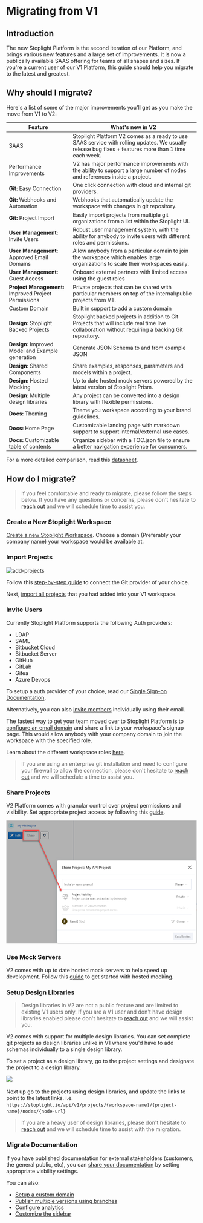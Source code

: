 # Migrating from V1

## Introduction

The new Stoplight Platform is the second iteration of our Platform, and brings various new features and a large set of improvements. It is now a publically available SAAS offering for teams of all shapes and sizes. If you're a current user of our V1 Platform, this guide should help you migrate to the latest and greatest.

## Why should I migrate?

Here's a list of some of the major improvements you'll get as you make the move from V1 to V2:

| Feature                                              | What's new in V2                                                                                                                                     |
| ---------------------------------------------------- | ---------------------------------------------------------------------------------------------------------------------------------------------------- |
| SAAS                                                 | Stoplight Platform V2 comes as a ready to use SAAS service with rolling updates. We usually release bug fixes + features more than 1 time each week. |
| Performance Improvements                             | V2 has major performance improvements with the ability to support a large number of nodes and references inside a project.                           |
| **Git:** Easy Connection                             | One click connection with cloud and internal git providers.                                                                                          |
| **Git:** Webhooks and Automation                     | Webhooks that automatically update the workspace with changes in git repository.                                                                     |
| **Git:** Project Import                              | Easily import projects from multiple git organizations from a list within the Stoplight UI.                                                          |
| **User Management:** Invite Users                    | Robust user management system, with the ability for anybody to invite users with different roles and permissions.                                    |
| **User Management:** Approved Email Domains          | Allow anybody from a particular domain to join the workspace which enables large organizations to scale their workspaces easily.                     |
| **User Management:** Guest Access                    | Onboard external partners with limited access using the guest roles                                                                                  |
| **Project Management:** Improved Project Permissions | Private projects that can be shared with particular members on top of the internal/public projects from V1.                                          |
| Custom Domain                                        | Built in support to add a custom domain                                                                                                              |
| **Design:** Stoplight Backed Projects                | Stoplight backed projects in addition to Git Projects that will include real time live collaboration without requiring a backing Git repository.     |
| **Design:** Improved Model and Example generation    | Generate JSON Schema to and from example JSON                                                                                                        |
| **Design:** Shared Components                        | Share examples, responses, parameters and models within a project.                                                                                   |
| **Design:** Hosted Mocking                           | Up to date hosted mock servers powered by the latest version of Stoplight Prism.                                                                     |
| **Design:** Multiple design libraries                | Any project can be converted into a design library with flexible permissions.                                                                        |
| **Docs:** Theming                                    | Theme you workspace according to your brand guidelines.                                                                                              |
| **Docs:** Home Page                                  | Customizable landing page with markdown support to support internal/external use cases.                                                              |
| **Docs:** Customizable table of contents             | Organize sidebar with a TOC.json file to ensure a better navigation experience for consumers.                                                        |

For a more detailed comparison, read this [datasheet](https://www.notion.so/stoplight/e9a6bf85651e4ab3999e307136814c56?v=adc1c0337f2a4acab1c3d32ba1ebbd1c).

## How do I migrate?

> If you feel comfortable and ready to migrate, please follow the steps below. If you have any questions or concerns, please don't hesitate to [reach out](mailto:support@stoplight.io) and we will schedule time to assist you.

### Create a New Stoplight Workspace

[Create a new Stoplight Workspace](../2.-workspaces/a.creating-a-workspace.md). Choose a domain (Preferably your company name) your workspace would be available at.

### Import Projects

![add-projects](../assets/images/git-connect-compressed.gif)

Follow this [step-by-step guide](../2.-workspaces/configure-git/a.configuring-git.md) to connect the Git provider of your choice.

Next, [import all projects](../2.-workspaces/b.adding-projects.md) that you had added into your V1 workspace.

### Invite Users

Currently Stoplight Platform supports the following Auth providers:

- LDAP
- SAML
- Bitbucket Cloud
- Bitbucket Server
- GitHub
- GitLab
- Gitea
- Azure Devops

To setup a auth provider of your choice, read our [Single Sign-on Documentation](../2.-workspaces/e.configuring-authentication.md).

Alternatively, you can also [invite members](../2.-workspaces/d.inviting-your-team.md)
individually using their email.

The fastest way to get your team moved over to Stoplight Platform is to [configure an email domain](../2.-workspaces/d.inviting-your-team.md#make-your-workspace-discoverable) and share a link to your workspace's signup page. This would allow anybody with your company domain to join the workspace with the specified role.

Learn about the different workpsace roles [here](../2.-workspaces/k.workspace-roles.md).

> If you are using an enterprise git installation and need to configure your firewall to allow the connection, please don't hesitate to [reach out](mailto:support@stoplight.io) and we will schedule a time to assist you.

### Share Projects

V2 Platform comes with granular control over project permissions and visibility. Set appropriate project access by following this [guide](../2.-workspaces/l.project-roles.md).

![](../assets/images/manage-project-access.png)

### Use Mock Servers

V2 comes with up to date hosted mock servers to help speed up development. Follow this [guide](../3.-design/d.setting-up-a-mock-server.md) to get started with hosted mocking.

### Setup Design Libraries

<!-- theme: warning -->

> Design libraries in V2 are not a public feature and are limited to existing V1 users only. If you are a V1 user and don't have design libraries enabled please don't hesitate to [reach out](mailto:support@stoplight.io) and we will assist you.

V2 comes with support for multiple design libraries. You can set complete git projects as design libraries unlike in V1 where you'd have to add schemas individually to a single design library.

To set a project as a design library, go to the project settings and designate the project to a design library.

![](../assets/images/design-library.png)

Next up go to the projects using design libraries, and update the links to point to the latest links. i.e. `https://stoplight.io/api/v1/projects/{workspace-name}/{project-name}/nodes/{node-url}`

> If you are a heavy user of design libraries, please don't hesitate to [reach out](mailto:support@stoplight.io) and we will schedule time to assist with the migration.

### Migrate Documentation

If you have published documentation for external stakeholders (customers, the general public, etc), you can [share your documentation](../1.-quickstarts/share-documentation-quickstart.md) by setting appropriate visbility settings.

You can also:

- [Setup a custom domain](../2.-workspaces/j.custom-domains.md)
- [Publish multiple versions using branches](../2.-workspaces/h.branch-management.md)
- [Configure analytics](../4.-documentation/e.configure-analytics.md)
- [Customize the sidebar](../4.-documentation/d.table-of-contents.md)
